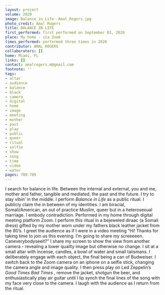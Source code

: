 ```yaml
---
layout: project
volume: 2020
image: Balance_in_Life--Amal_Rogers.jpg
photo_credit: Amal Rogers
title: BALANCE IN LIFE
first_performed: first performed on September 03, 2020
place: My home - via Zoom
times_performed: performed three times in 2020
contributor: AMAL ROGERS
collaborators: []
home: Miami, FL
links: []
contact: amalrogers.m@gmail.com
footnote: ''
tags:
- altar
- audience
- balance
- black
- camera
- digital
- home
- image
- meeting
- mother
- past
- play
- public
- queer
- ritual
- selfie
- show
- song
- time
- video
- water
pages: 708-709
---
```




I search for balance in life. Between the internal and external, you and me, mother and father, tangible and mediated, the past and the future. I try to stay vibin’ in the middle. 
I perform *Balance in Life* as a public ritual. I publicly claim the in between of my identities. I am biracial, Somali/American, an out of practice Muslim, queer but in a heterosexual marriage. I embody contradiction. 
Performed in my home through digital meeting platform Zoom. I perform this ritual in a bejeweled diraac (a Somali dress) gifted by my mother worn under my fathers black leather jacket from the 80’s. I greet the audience as if I were in a video meeting “Hi! Thanks for taking time to join us this evening. I’m going to share my screeeeen. Caneverybodyseeit?” I share my screen to show the view from another camera - revealing a lower quality image but otherwise no change. I sit at a small altar with incense, candles, a bowl of water and small talismans. I deliberately engage with each object, the final being a can of Budweiser. I switch back to the Zoom camera on an iphone on a selfie stick, changing the camera angle and image quality. I then press play on Led Zeppelin’s *Good Times Bad Times* , remove the jacket, shotgun the beer, and enthusiastically play air guitar until I lip synch the final lines of the song with my face very close to the camera. I laugh with the audience as I return from the ritual.
